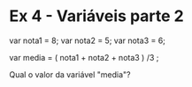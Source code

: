 # Ex 4 - Variáveis parte 2

var nota1 = 8;
var nota2 = 5;
var nota3 = 6;

var media = ( nota1 + nota2 + nota3 ) /3 ;

Qual o valor da variável "media"?